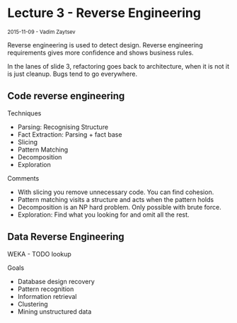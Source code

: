 # Lecture 3 - Reverse Engineering
<small>2015-11-09 - Vadim Zaytsev</small>

Reverse engineering is used to detect design. Reverse engineering requirements gives more confidence and shows business rules.

In the lanes of slide 3, refactoring goes back to architecture, when it is not it is just cleanup. Bugs tend to go everywhere.

## Code reverse engineering

Techniques

*   Parsing: Recognising Structure
*   Fact Extraction: Parsing + fact base
*   Slicing
*   Pattern Matching
*   Decomposition
*   Exploration

Comments

*   With slicing you remove unnecessary code. You can find cohesion.
*   Pattern matching visits a structure and acts when the pattern holds
*   Decomposition is an NP hard problem. Only possible with brute force.
*   Exploration: Find what you looking for and omit all the rest.

## Data Reverse Engineering

WEKA - TODO lookup

Goals

*   Database design recovery
*   Pattern recognition
*   Information retrieval
*   Clustering
*   Mining unstructured data
